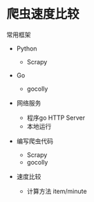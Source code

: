 # 爬虫速度比较

常用框架
- Python
    - Scrapy
- Go
    - gocolly

- 网络服务
    - 程序go HTTP Server
    - 本地运行

- 编写爬虫代码
    - Scrapy
    - gocolly


- 速度比较
    - 计算方法 item/minute
